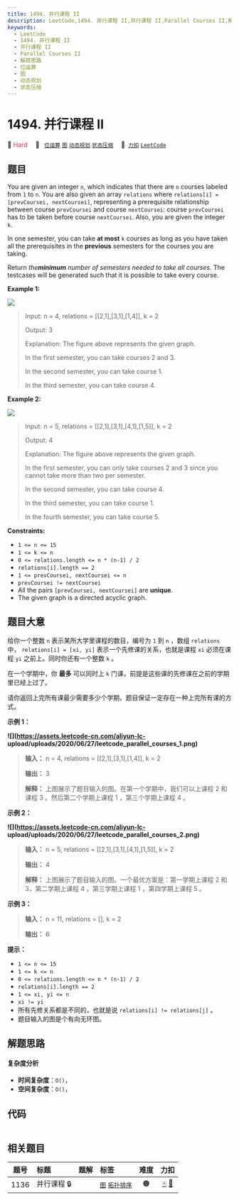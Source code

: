 ```yaml
---
title: 1494. 并行课程 II
description: LeetCode,1494. 并行课程 II,并行课程 II,Parallel Courses II,解题思路,位运算,图,动态规划,状态压缩
keywords:
  - LeetCode
  - 1494. 并行课程 II
  - 并行课程 II
  - Parallel Courses II
  - 解题思路
  - 位运算
  - 图
  - 动态规划
  - 状态压缩
---
```


# 1494. 并行课程 II

🔴 <font color=#ff334b>Hard</font>&emsp; 🔖&ensp; [`位运算`](/tag/bit-manipulation.md) [`图`](/tag/graph.md) [`动态规划`](/tag/dynamic-programming.md) [`状态压缩`](/tag/bitmask.md)&emsp; 🔗&ensp;[`力扣`](https://leetcode.cn/problems/parallel-courses-ii) [`LeetCode`](https://leetcode.com/problems/parallel-courses-ii)

## 题目

You are given an integer `n`, which indicates that there are `n` courses
labeled from `1` to `n`. You are also given an array `relations` where
`relations[i] = [prevCoursei, nextCoursei]`, representing a prerequisite
relationship between course `prevCoursei` and course `nextCoursei`: course
`prevCoursei` has to be taken before course `nextCoursei`. Also, you are given
the integer `k`.

In one semester, you can take **at most** `k` courses as long as you have
taken all the prerequisites in the **previous** semesters for the courses you
are taking.

Return _the**minimum** number of semesters needed to take all courses_. The
testcases will be generated such that it is possible to take every course.



**Example 1:**

![](https://assets.leetcode.com/uploads/2020/05/22/leetcode_parallel_courses_1.png)

> Input: n = 4, relations = [[2,1],[3,1],[1,4]], k = 2
> 
> Output: 3
> 
> Explanation: The figure above represents the given graph.
> 
> In the first semester, you can take courses 2 and 3.
> 
> In the second semester, you can take course 1.
> 
> In the third semester, you can take course 4.

**Example 2:**

![](https://assets.leetcode.com/uploads/2020/05/22/leetcode_parallel_courses_2.png)

> Input: n = 5, relations = [[2,1],[3,1],[4,1],[1,5]], k = 2
> 
> Output: 4
> 
> Explanation: The figure above represents the given graph.
> 
> In the first semester, you can only take courses 2 and 3 since you cannot take more than two per semester.
> 
> In the second semester, you can take course 4.
> 
> In the third semester, you can take course 1.
> 
> In the fourth semester, you can take course 5.

**Constraints:**

  * `1 <= n <= 15`
  * `1 <= k <= n`
  * `0 <= relations.length <= n * (n-1) / 2`
  * `relations[i].length == 2`
  * `1 <= prevCoursei, nextCoursei <= n`
  * `prevCoursei != nextCoursei`
  * All the pairs `[prevCoursei, nextCoursei]` are **unique**.
  * The given graph is a directed acyclic graph.


## 题目大意

给你一个整数 `n` 表示某所大学里课程的数目，编号为 `1` 到 `n` ，数组 `relations` 中， `relations[i] = [xi,
yi]`  表示一个先修课的关系，也就是课程 `xi` 必须在课程 `yi` 之前上。同时你还有一个整数 `k` 。

在一个学期中，你 **最多**  可以同时上 `k` 门课，前提是这些课的先修课在之前的学期里已经上过了。

请你返回上完所有课最少需要多少个学期。题目保证一定存在一种上完所有课的方式。



**示例 1：**

**![](https://assets.leetcode-cn.com/aliyun-lc-
upload/uploads/2020/06/27/leetcode_parallel_courses_1.png)**

> 
> 
> 
> 
> 
> **输入：** n = 4, relations = [[2,1],[3,1],[1,4]], k = 2
> 
> **输出：** 3 
> 
> **解释：** 上图展示了题目输入的图。在第一个学期中，我们可以上课程 2 和课程 3 。然后第二个学期上课程 1 ，第三个学期上课程 4 。
> 
> 

**示例 2：**

**![](https://assets.leetcode-cn.com/aliyun-lc-
upload/uploads/2020/06/27/leetcode_parallel_courses_2.png)**

> 
> 
> 
> 
> 
> **输入：** n = 5, relations = [[2,1],[3,1],[4,1],[1,5]], k = 2
> 
> **输出：** 4 
> 
> **解释：** 上图展示了题目输入的图。一个最优方案是：第一学期上课程 2 和 3，第二学期上课程 4 ，第三学期上课程 1 ，第四学期上课程 5 。
> 
> 

**示例 3：**

> 
> 
> 
> 
> 
> **输入：** n = 11, relations = [], k = 2
> 
> **输出：** 6
> 
> 



**提示：**

  * `1 <= n <= 15`
  * `1 <= k <= n`
  * `0 <= relations.length <= n * (n-1) / 2`
  * `relations[i].length == 2`
  * `1 <= xi, yi <= n`
  * `xi != yi`
  * 所有先修关系都是不同的，也就是说 `relations[i] != relations[j]` 。
  * 题目输入的图是个有向无环图。


## 解题思路

#### 复杂度分析

- **时间复杂度**：`O()`，
- **空间复杂度**：`O()`，

## 代码

```javascript

```

## 相关题目

<!-- prettier-ignore -->
| 题号 | 标题 | 题解 | 标签 | 难度 | 力扣 |
| :------: | :------ | :------: | :------ | :------: | :------: |
| 1136 | 并行课程 🔒 |  |  [`图`](/tag/graph.md) [`拓扑排序`](/tag/topological-sort.md) | 🟠 | [🀄️](https://leetcode.cn/problems/parallel-courses) [🔗](https://leetcode.com/problems/parallel-courses) |